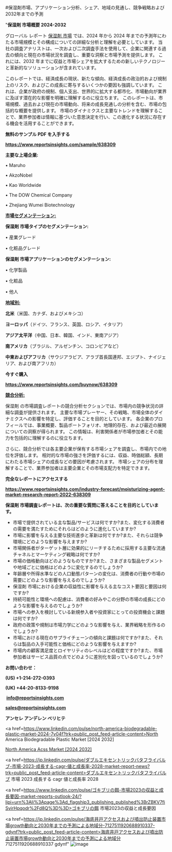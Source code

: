 #保湿剤市場、アプリケーション分析、シェア、地域の見通し、競争戦略および2032年までの予測

"<strong>保湿剤 市場概要 2024-2032</strong>

グローバル レポート <a href=https://www.reportsinsights.com/sample/638309>保湿剤 市場</a> では、2024 年から 2024 年までの予測年にわたる市場規模とその構成についての詳細な分析と理解を必要としています。 当社の調査アナリストは、一次および二次調査手法を使用して、企業に関連する過去の傾向と現在の市場状況を調査し、重要な洞察と市場予測を提供します。 これには、2032 年までに収益と市場シェアを拡大​​するための新しいテクノロジーと革新的なソリューションが含まれています。

このレポートでは、経済成長の現状、新たな傾向、経済成長の政治的および規制上のリスク、およびこの成長に寄与するいくつかの要因も強調しています。 これは、企業が政府の規制、個人支出、世界的に拡大する都市化、市場動向が業界に及ぼす潜在的な影響を明確に理解するのに役立ちます。 このレポートは、市場規模、過去および現在の市場動向、将来の成長見通しの分析を含む、市場の包括的な概要を提供します。 市場のダイナミクスと主要なトレンドを理解することで、業界参加者は情報に基づいた意思決定を行い、この進化する状況に存在する機会を活用することができます。

<strong><b>無料のサンプル PDF を入手する</b></strong>

<a href=https://www.reportsinsights.com/sample/638309><strong><u>https://www.reportsinsights.com/sample/638309</u></strong></a>

<strong>主要な上場企業:</strong>

• Maruho

• AkzoNobel

• Kao Worldwide

• The DOW Chemical Company

• Zhejiang Wumei Biotechnology

<strong><u>市場セグメンテーション</u></strong><strong><u>:</u></strong>

<strong>保湿剤 市場タイプのセグメンテーション:</strong>

• 産業グレード

• 化粧品グレード

<strong>保湿剤 市場アプリケーションのセグメンテーション:</strong>

• 化学製品

• 化粧品

• 他人

<strong><u>地域別</u></strong><strong><u>:</u></strong>

<strong>北米</strong>（米国、カナダ、およびメキシコ）

<strong>ヨーロッパ</strong>（ドイツ、フランス、英国、ロシア、イタリア）

<strong>アジア太平洋</strong>（中国、日本、韓国、インド、東南アジア）

<strong>南アメリカ</strong>（ブラジル、アルゼンチン、コロンビアなど）

<strong>中東およびアフリカ</strong>（サウジアラビア、アラブ首長国連邦、エジプト、ナイジェリア、および南アフリカ）

<strong>今すぐ購入</strong>

<a href=https://www.reportsinsights.com/buynow/638309><strong><u>https://www.reportsinsights.com/buynow/638309</u></strong></a>

<strong><u>競合分析:</u></strong>

保湿剤 の市場調査レポートの競合分析セクションでは、市場内の競争状況の詳細な調査が提供されます。 主要な市場プレーヤー、その戦略、市場全体のダイナミクスへの影響を特定し、評価することを目的としています。 各企業のプロフィールでは、事業概要、製品ポートフォリオ、地理的存在、および最近の展開についての洞察が得られます。 この情報は、利害関係者が市場参加者とその能力を包括的に理解するのに役立ちます。

さらに、競合分析では各主要企業が保有する市場シェアを調査し、市場内での地位を評価します。 相対的な市場の強さを評価するには、収益、時価総額、長期にわたる市場シェアの成長などの要因が考慮されます。 市場シェアの分布を理解することで、業界参加者は主要企業とその市場支配力を特定できます。

<strong>完全なレポートにアクセスする</strong>

<a href=https://www.reportsinsights.com/industry-forecast/moisturizing-agent-market-research-report-2022-638309><strong><u><b>https://www.reportsinsights.com/industry-forecast/moisturizing-agent-market-research-report-2022-638309</b></u></strong></a>

<strong><b>保湿剤 市場調査レポートは、次の重要な質問に答えることを目的としています。</b></strong>
<ul>
  <li>市場で提供されている主な製品/サービスは何ですか?また、変化する消費者の需要を満たすためにそれらはどのように進化していますか?</li>
  <li>市場に影響を与える主要な技術進歩と革新は何ですか?また、それらは競争環境にどのような影響を与えますか?</li>
  <li>市場関係者がターゲット層に効果的にリーチするために採用する主要な流通チャネルとマーケティング戦略は何ですか?</li>
  <li>市場の価格動向はどのようなものですか?また、さまざまな製品セグメントや地域ごとに価格はどのように変化するのでしょうか?</li>
  <li>年齢層や所得水準などの人口動態パターンの変化は、消費者の行動や市場の需要にどのような影響を与えるのでしょうか?</li>
  <li>保湿剤 市場における企業の収益性に影響を与える主なコスト要因と要因は何ですか?</li>
  <li>持続可能性と環境への配慮は、消費者の好みやこの分野の市場の成長にどのような影響を与えるのでしょうか?</li>
  <li>市場への参入を検討している新規参入者や投資家にとっての投資機会と課題は何ですか?</li>
  <li>政府の政策や規制は市場力学にどのような影響を与え、業界戦略を形作るのでしょうか?</li>
  <li>市場における現在のサプライチェーンの傾向と課題は何ですか?また、それらは製品の入手可能性と価格にどのような影響を与えますか?</li>
  <li>市場内の顧客満足度とロイヤリティのレベルはどの程度ですか?また、市場参加者はサービス品質の点でどのように差別化を図っているのでしょうか?</li>
</ul>
<strong>お問い合わせ：</strong>

<strong>(US) +1-214-272-0393</strong>

<strong>(UK) +44-20-8133-9198</strong>

<strong> </strong><a href=info@reportsinsights.com><strong><u>info@reportsinsights.com</u></strong></a>

<a href=sales@reportsinsights.com><strong><u>sales@reportsinsights.com</u></strong></a>

<strong>アンセレ アンデレン ベリヒテ</strong>

<a href=https://www.linkedin.com/pulse/north-america-biodegradable-plastic-market-2024-7v04f?trk=public_post_feed-article-content>North America Biodegradable Plastic Market [2024 2032]</a>

<a href=https://www.linkedin.com/pulse/north-america-acss-market-2024-landscape-general-xkfff/>North America Acss Market [2024 2032]</a>

<a href=https://jp.linkedin.com/pulse/ダブルエキセントリックバタフライバルブ-市場-2023-成長する-cagr-値と成長率-2028-market-report-news?trk=public_post_feed-article-content>ダブルエキセントリックバタフライバルブ 市場 2023 成長する cagr 値と成長率 2028</a>

<a href=https://www.linkedin.com/pulse/ゴキブリの餌-市場2023の収益と成長要因-market-reports-outlook-24/?lipi=urn%3Ali%3Apage%3Ad_flagship3_publishing_published%3BrZBKV7fiSvirHpqodr%2Fd8Q%3D%3D>ゴキブリの餌 市場2023の収益と成長要因</a>

<a href=https://jp.linkedin.com/pulse/海底井戸アクセスおよび噴出防止装置市場growth動向と2030年までの予測による地域分-7127511920688910337-gdynf?trk=public_post_feed-article-content>海底井戸アクセスおよび噴出防止装置市場growth動向と2030年までの予測による地域分 7127511920688910337 gdynf</a>"
![image](https://github.com/aanak123/RIMarketer1/assets/158471119/d5f8442d-8c88-4f28-b591-5744a124db64)
